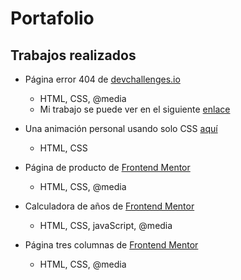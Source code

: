 # Portafolio

## Trabajos realizados
- Página error 404 de [devchallenges.io](https://devchallenges.io/challenges/wBunSb7FPrIepJZAg0sY)
    - HTML, CSS, @media
    - Mi trabajo se puede ver en el siguiente [enlace](https://oswaldodomingo.com/portafolio/404page/)

- Una animación personal usando solo CSS [aquí](https://oswaldodomingo.com/portafolio/css/boton1.html)
    - HTML, CSS

- Página de producto de [Frontend Mentor](https://oswaldodomingo.com/portafolio/tarjeta/index.html)
    - HTML, CSS, @media

- Calculadora de años de [Frontend Mentor](https://oswaldodomingo.com/portafolio/age-calculator/index.html)
    - HTML, CSS, javaScript, @media

- Página tres columnas de [Frontend Mentor](https://oswaldodomingo.com/portafolio/3-column-card/index.html)
    - HTML, CSS, @media
